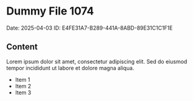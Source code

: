 # Dummy File 1074

Date: 2025-04-03
ID: E4FE31A7-B289-441A-8ABD-89E31C1C1F1E

## Content

Lorem ipsum dolor sit amet, consectetur adipiscing elit.
Sed do eiusmod tempor incididunt ut labore et dolore magna aliqua.

* Item 1
* Item 2
* Item 3
